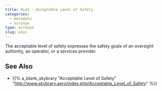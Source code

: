 ```yaml
---
title: ALoS - Acceptable Level of Safety
categories:
  - metadata
  - acronym
type: acronym
slug: alos
---
```


The acceptable level of safety expresses the safety goals of an oversight authority,
an operator, or a services provider.

## See Also

* {{% a_blank_skybrary "Acceptable Level of Safety" "http://www.skybrary.aero/index.php/Acceptable_Level_of_Safety" %}}

